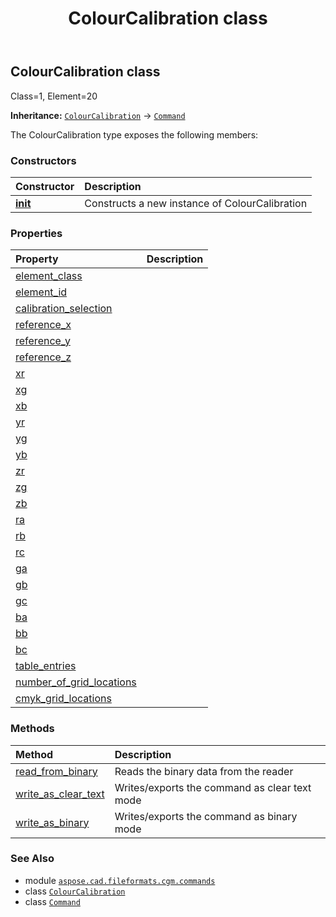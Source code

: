 ﻿---
title: ColourCalibration class
second_title: Aspose.CAD for Python via .NET API References
description: 
type: docs
weight: 390
url: /python-net/aspose.cad.fileformats.cgm.commands/colourcalibration/
is_root: false
---

## ColourCalibration class

Class=1, Element=20



**Inheritance:** [`ColourCalibration`](/cad/python-net/aspose.cad.fileformats.cgm.commands/colourcalibration) → 
[`Command`](/cad/python-net/aspose.cad.fileformats.cgm.commands/command)



The ColourCalibration type exposes the following members:

### Constructors
| Constructor | Description |
| :- | :- |
| [__init__](/cad/python-net/aspose.cad.fileformats.cgm.commands/colourcalibration/__init__/#aspose.cad.fileformats.cgm.CgmFile) | Constructs a new instance of ColourCalibration |


### Properties
| Property | Description |
| :- | :- |
| [element_class](/cad/python-net/aspose.cad.fileformats.cgm.commands/colourcalibration/element_class) |  |
| [element_id](/cad/python-net/aspose.cad.fileformats.cgm.commands/colourcalibration/element_id) |  |
| [calibration_selection](/cad/python-net/aspose.cad.fileformats.cgm.commands/colourcalibration/calibration_selection) |  |
| [reference_x](/cad/python-net/aspose.cad.fileformats.cgm.commands/colourcalibration/reference_x) |  |
| [reference_y](/cad/python-net/aspose.cad.fileformats.cgm.commands/colourcalibration/reference_y) |  |
| [reference_z](/cad/python-net/aspose.cad.fileformats.cgm.commands/colourcalibration/reference_z) |  |
| [xr](/cad/python-net/aspose.cad.fileformats.cgm.commands/colourcalibration/xr) |  |
| [xg](/cad/python-net/aspose.cad.fileformats.cgm.commands/colourcalibration/xg) |  |
| [xb](/cad/python-net/aspose.cad.fileformats.cgm.commands/colourcalibration/xb) |  |
| [yr](/cad/python-net/aspose.cad.fileformats.cgm.commands/colourcalibration/yr) |  |
| [yg](/cad/python-net/aspose.cad.fileformats.cgm.commands/colourcalibration/yg) |  |
| [yb](/cad/python-net/aspose.cad.fileformats.cgm.commands/colourcalibration/yb) |  |
| [zr](/cad/python-net/aspose.cad.fileformats.cgm.commands/colourcalibration/zr) |  |
| [zg](/cad/python-net/aspose.cad.fileformats.cgm.commands/colourcalibration/zg) |  |
| [zb](/cad/python-net/aspose.cad.fileformats.cgm.commands/colourcalibration/zb) |  |
| [ra](/cad/python-net/aspose.cad.fileformats.cgm.commands/colourcalibration/ra) |  |
| [rb](/cad/python-net/aspose.cad.fileformats.cgm.commands/colourcalibration/rb) |  |
| [rc](/cad/python-net/aspose.cad.fileformats.cgm.commands/colourcalibration/rc) |  |
| [ga](/cad/python-net/aspose.cad.fileformats.cgm.commands/colourcalibration/ga) |  |
| [gb](/cad/python-net/aspose.cad.fileformats.cgm.commands/colourcalibration/gb) |  |
| [gc](/cad/python-net/aspose.cad.fileformats.cgm.commands/colourcalibration/gc) |  |
| [ba](/cad/python-net/aspose.cad.fileformats.cgm.commands/colourcalibration/ba) |  |
| [bb](/cad/python-net/aspose.cad.fileformats.cgm.commands/colourcalibration/bb) |  |
| [bc](/cad/python-net/aspose.cad.fileformats.cgm.commands/colourcalibration/bc) |  |
| [table_entries](/cad/python-net/aspose.cad.fileformats.cgm.commands/colourcalibration/table_entries) |  |
| [number_of_grid_locations](/cad/python-net/aspose.cad.fileformats.cgm.commands/colourcalibration/number_of_grid_locations) |  |
| [cmyk_grid_locations](/cad/python-net/aspose.cad.fileformats.cgm.commands/colourcalibration/cmyk_grid_locations) |  |


### Methods
| Method | Description |
| :- | :- |
| [read_from_binary](/cad/python-net/aspose.cad.fileformats.cgm.commands/colourcalibration/read_from_binary/#aspose.cad.fileformats.cgm.IBinaryReader) | Reads the binary data from the reader |
| [write_as_clear_text](/cad/python-net/aspose.cad.fileformats.cgm.commands/colourcalibration/write_as_clear_text/#aspose.cad.fileformats.cgm.IClearTextWriter) | Writes/exports the command as clear text mode |
| [write_as_binary](/cad/python-net/aspose.cad.fileformats.cgm.commands/colourcalibration/write_as_binary/#aspose.cad.fileformats.cgm.IBinaryWriter) | Writes/exports the command as binary mode |



### See Also
* module [`aspose.cad.fileformats.cgm.commands`](..)
* class [`ColourCalibration`](/cad/python-net/aspose.cad.fileformats.cgm.commands/colourcalibration)
* class [`Command`](/cad/python-net/aspose.cad.fileformats.cgm.commands/command)

